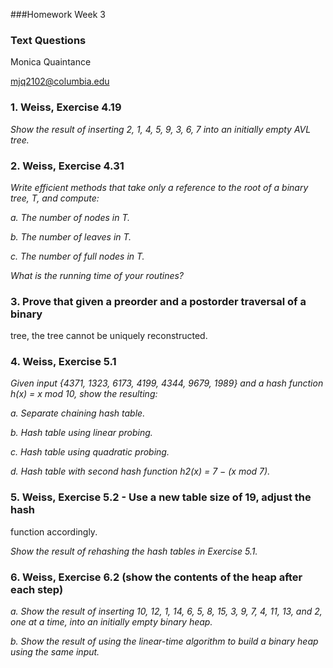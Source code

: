 ###Homework Week 3

### Text Questions
Monica Quaintance

mjq2102@columbia.edu

### 1. Weiss, Exercise 4.19 

_Show the result of inserting 2, 1, 4, 5, 9, 3, 6, 7 into an initially
empty AVL tree._








### 2. Weiss, Exercise 4.31

_Write efficient methods that take only a reference to the root of a 
binary tree, T, and compute:_

_a. The number of nodes in T._






_b. The number of leaves in T._







_c. The number of full nodes in T._




_What is the running time of your routines?_




### 3. Prove that given a preorder and a postorder traversal of a binary 
tree, the tree cannot be uniquely reconstructed. 


### 4. Weiss, Exercise 5.1 

_Given input {4371, 1323, 6173, 4199, 4344, 9679, 1989} and a hash function 
h(x) = x mod 10, show the resulting:_

_a. Separate chaining hash table._

_b. Hash table using linear probing._

_c. Hash table using quadratic probing._

_d. Hash table with second hash function h2(x) = 7 − (x mod 7)._


### 5. Weiss, Exercise 5.2 - Use a new table size of 19, adjust the hash 
function accordingly. 

_Show the result of rehashing the hash tables in Exercise 5.1._


### 6. Weiss, Exercise 6.2 (show the contents of the heap after each step) 

_a. Show the result of inserting 10, 12, 1, 14, 6, 5, 8, 15, 3, 9, 7, 4, 
11, 13, and 2, one at a time, into an initially empty binary heap._



_b. Show the result of using the linear-time algorithm to build a binary heap 
using the same input._
